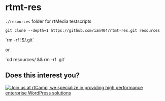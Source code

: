 # rtmt-res
`./resources` folder for rtMedia testscripts

`git clone --depth=1 https://github.com/iam404/rtmt-res.git resources`
<p></p>
`rm -rf !$/.git`
<p>or</p>
`cd resources/ && rm -rf .git`

## Does this interest you?

<a href="https://rtcamp.com/"><img src="https://rtcamp.com/wp-content/uploads/2019/04/github-banner@2x.png" alt="Join us at rtCamp, we specialize in providing high performance enterprise WordPress solutions"></a>
